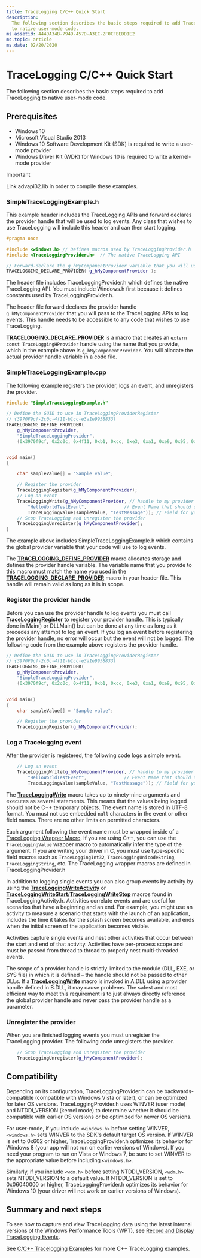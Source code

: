 ```yaml
---
title: TraceLogging C/C++ Quick Start
description:
  The following section describes the basic steps required to add TraceLogging
  to native user-mode code.
ms.assetid: 444DA34B-7949-457D-A3EC-2F0CFBEDD1E2
ms.topic: article
ms.date: 02/20/2020
---
```


# TraceLogging C/C++ Quick Start

The following section describes the basic steps required to add TraceLogging to
native user-mode code.

## Prerequisites

- Windows 10
- Microsoft Visual Studio 2013
- Windows 10 Software Development Kit (SDK) is required to write a user-mode
  provider
- Windows Driver Kit (WDK) for Windows 10 is required to write a kernel-mode
  provider

> [!IMPORTANT]
> Link advapi32.lib in order to compile these examples.

### SimpleTraceLoggingExample.h

This example header includes the TraceLogging APIs and forward declares the
provider handle that will be used to log events. Any class that wishes to use
TraceLogging will include this header and can then start logging.

```C++
#pragma once

#include <windows.h> // Defines macros used by TraceLoggingProvider.h
#include <TraceLoggingProvider.h>  // The native TraceLogging API

// Forward-declare the g_hMyComponentProvider variable that you will use for tracing in this component
TRACELOGGING_DECLARE_PROVIDER( g_hMyComponentProvider );

```

The header file includes TraceLoggingProvider.h which defines the native
TraceLogging API. You must include Windows.h first because it defines constants
used by TraceLoggingProvider.h.

The header file forward declares the provider handle `g_hMyComponentProvider`
that you will pass to the TraceLogging APIs to log events. This handle needs to
be accessible to any code that wishes to use TraceLogging.

[**TRACELOGGING_DECLARE_PROVIDER**](/windows/desktop/api/traceloggingprovider/nf-traceloggingprovider-tracelogging_declare_provider)
is a macro that creates an `extern const TraceLoggingHProvider` handle using the
name that you provide, which in the example above is `g_hMyComponentProvider`.
You will allocate the actual provider handle variable in a code file.

### SimpleTraceLoggingExample.cpp

The following example registers the provider, logs an event, and unregisters the
provider.

```C++
#include "SimpleTraceLoggingExample.h"

// Define the GUID to use in TraceLoggingProviderRegister
// {3970F9cf-2c0c-4f11-b1cc-e3a1e9958833}
TRACELOGGING_DEFINE_PROVIDER(
    g_hMyComponentProvider,
    "SimpleTraceLoggingProvider",
    (0x3970f9cf, 0x2c0c, 0x4f11, 0xb1, 0xcc, 0xe3, 0xa1, 0xe9, 0x95, 0x88, 0x33));


void main()
{

    char sampleValue[] = "Sample value";

    // Register the provider
    TraceLoggingRegister(g_hMyComponentProvider);
    // Log an event
    TraceLoggingWrite(g_hMyComponentProvider, // handle to my provider
        "HelloWorldTestEvent",              // Event Name that should uniquely identify your event.
        TraceLoggingValue(sampleValue, "TestMessage")); // Field for your event in the form of (value, field name).
    // Stop TraceLogging and unregister the provider
    TraceLoggingUnregister(g_hMyComponentProvider);
}
```

The example above includes SimpleTraceLoggingExample.h which contains the global
provider variable that your code will use to log events.

The
[**TRACELOGGING_DEFINE_PROVIDER**](/windows/desktop/api/traceloggingprovider/nf-traceloggingprovider-tracelogging_define_provider)
macro allocates storage and defines the provider handle variable. The variable
name that you provide to this macro must match the name you used in the
[**TRACELOGGING_DECLARE_PROVIDER**](/windows/desktop/api/traceloggingprovider/nf-traceloggingprovider-tracelogging_declare_provider)
macro in your header file. This handle will remain valid as long as it is in
scope.

### Register the provider handle

Before you can use the provider handle to log events you must call
[**TraceLoggingRegister**](/windows/desktop/api/traceloggingprovider/nf-traceloggingprovider-traceloggingregister)
to register your provider handle. This is typically done in Main() or DLLMain()
but can be done at any time as long as it precedes any attempt to log an event.
If you log an event before registering the provider handle, no error will occur
but the event will not be logged. The following code from the example above
registers the provider handle.

```C++
// Define the GUID to use in TraceLoggingProviderRegister
// {3970F9cf-2c0c-4f11-b1cc-e3a1e9958833}
TRACELOGGING_DEFINE_PROVIDER(
    g_hMyComponentProvider,
    "SimpleTraceLoggingProvider",
    (0x3970f9cf, 0x2c0c, 0x4f11, 0xb1, 0xcc, 0xe3, 0xa1, 0xe9, 0x95, 0x88, 0x33));


void main()
{
    char sampleValue[] = "Sample value";

    // Register the provider
    TraceLoggingRegister(g_hMyComponentProvider);
```

### Log a Tracelogging event

After the provider is registered, the following code logs a simple event.

```C++
    // Log an event
    TraceLoggingWrite(g_hMyComponentProvider, // handle to my provider
        "HelloWorldTestEvent",              // Event Name that should uniquely identify your event.
        TraceLoggingValue(sampleValue, "TestMessage")); // Field for your event in the form of (value, field name).
```

The
[**TraceLoggingWrite**](/windows/desktop/api/traceloggingprovider/nf-traceloggingprovider-traceloggingwrite)
macro takes up to ninety-nine arguments and executes as several statements. This
means that the values being logged should not be C++ temporary objects. The
event name is stored in UTF-8 format. You must not use embedded `null`
characters in the event or other field names. There are no other limits on
permitted characters.

Each argument following the event name must be wrapped inside of a
[TraceLogging Wrapper Macro](tracelogging-wrapper-macros.md). If you are using
C++, you can use the `TraceLoggingValue` wrapper macro to automatically infer
the type of the argument. If you are writing your driver in C, you must use
type-specific field macros such as `TraceLoggingInt32`,
`TraceLoggingUnicodeString`, `TraceLoggingString`, etc. The TraceLogging wrapper
macros are defined in TraceLoggingProvider.h

In addition to logging single events you can also group events by activity by
using the
[**TraceLoggingWriteActivity**](/windows/desktop/api/traceloggingprovider/nf-traceloggingprovider-traceloggingwriteactivity)
or
[**TraceLoggingWriteStart**](/windows/desktop/api/traceloggingactivity/nf-traceloggingactivity-traceloggingwritestart)/[**TraceLoggingWriteStop**](/windows/desktop/api/traceloggingactivity/nf-traceloggingactivity-traceloggingwritestop)
macros found in TraceLoggingActivity.h. Activities correlate events and are
useful for scenarios that have a beginning and an end. For example, you might
use an activity to measure a scenario that starts with the launch of an
application, includes the time it takes for the splash screen becomes available,
and ends when the initial screen of the application becomes visible.

Activities capture single events and nest other activities that occur between
the start and end of that activity. Activities have per-process scope and must
be passed from thread to thread to properly nest multi-threaded events.

The scope of a provider handle is strictly limited to the module (DLL, EXE, or
SYS file) in which it is defined – the handle should not be passed to other
DLLs. If a
[**TraceLoggingWrite**](/windows/desktop/api/traceloggingprovider/nf-traceloggingprovider-traceloggingwrite)
macro is invoked in A.DLL using a provider handle defined in B.DLL, it may cause
problems. The safest and most efficient way to meet this requirement is to just
always directly reference the global provider handle and never pass the provider
handle as a parameter.

### Unregister the provider

When you are finished logging events you must unregister the TraceLogging
provider. The following code unregisters the provider.

```C++
    // Stop TraceLogging and unregister the provider
    TraceLoggingUnregister(g_hMyComponentProvider);
```

## Compatibility

Depending on its configuration, TraceLoggingProvider.h can be
backwards-compatible (compatible with Windows Vista or later), or can be
optimized for later OS versions. TraceLoggingProvider.h uses WINVER (user mode)
and NTDDI_VERSION (kernel mode) to determine whether it should be compatible
with earlier OS versions or be optimized for newer OS versions.

For user-mode, if you include `<windows.h>` before setting WINVER, `<windows.h>`
sets WINVER to the SDK's default target OS version. If WINVER is set to 0x602 or
higher, TraceLoggingProvider.h optimizes its behavior for Windows 8 (your app
will not run on earlier versions of Windows). If you need your program to run on
Vista or Windows 7, be sure to set WINVER to the appropriate value before
including `<windows.h>`.

Similarly, if you include `<wdm.h>` before setting NTDDI_VERSION, `<wdm.h>` sets
NTDDI_VERSION to a default value. If NTDDI_VERSION is set to 0x06040000 or
higher, TraceLoggingProvider.h optimizes its behavior for Windows 10 (your
driver will not work on earlier versions of Windows).

## Summary and next steps

To see how to capture and view TraceLogging data using the latest internal
versions of the Windows Performance Tools (WPT), see
[Record and Display TraceLogging Events](tracelogging-record-and-display-tracelogging-events.md).

See [C/C++ Tracelogging Examples](tracelogging-c-cpp-tracelogging-examples.md)
for more C++ TraceLogging examples.
